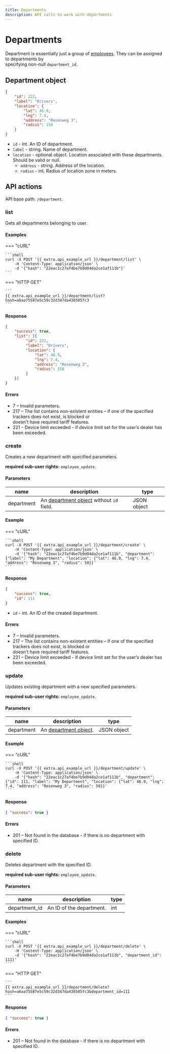 ```yaml
---
title: Departments
description: API calls to work with departments
---
```


# Departments

Department is essentially just a group of [employees](broken-reference). They can be assigned to departments by\
specifying non-null `department_id`.

## Department object

```json
{
    "id": 222,
    "label": "Drivers",
    "location": {
        "lat": 46.9,
        "lng": 7.4,
        "address": "Rosenweg 3",
        "radius": 150
    }
}
```

* `id` - int. An ID of department.
* `label` - string. Name of department.
* `location` - optional object. Location associated with these departments. Should be valid or null.
  * `address` - string. Address of the location.
  * `radius` - int. Radius of location zone in meters.

## API actions

API base path: `/department`.

### list

Gets all departments belonging to user.

#### Examples

\=== "cURL"

````
```shell
curl -X POST '{{ extra.api_example_url }}/department/list' \
    -H 'Content-Type: application/json' \
    -d '{"hash": "22eac1c27af4be7b9d04da2ce1af111b"}'
```
````

\=== "HTTP GET"

````
```
{{ extra.api_example_url }}/department/list?hash=a6aa75587e5c59c32d347da438505fc3
```
````

#### Response

```json
{
    "success": true,
    "list": [{
         "id": 222,
         "label": "Drivers",
         "location": {
             "lat": 46.9,
             "lng": 7.4,
             "address": "Rosenweg 3",
             "radius": 150
         }
    }]
}
```

#### Errors

* 7 – Invalid parameters.
* 217 – The list contains non-existent entities – if one of the specified trackers does not exist, is blocked or\
  doesn't have required tariff features.
* 221 – Device limit exceeded - if device limit set for the user’s dealer has been exceeded.

### create

Creates a new department with specified parameters.

**required sub-user rights:** `employee_update`.

#### Parameters

| name       | description                                                                 | type        |
| ---------- | --------------------------------------------------------------------------- | ----------- |
| department | An [department object](department.md#department-object) without `id` field. | JSON object |

#### Example

\=== "cURL"

````
```shell
curl -X POST '{{ extra.api_example_url }}/department/create' \
    -H 'Content-Type: application/json' \
    -d '{"hash": "22eac1c27af4be7b9d04da2ce1af111b", "department": {"label": "My Department", "location": {"lat": 46.9, "lng": 7.4, "address": "Rosenweg 3", "radius": 50}}'
```
````

#### Response

```json
{
    "success": true,
    "id": 111
}
```

* `id` - int. An ID of the created department.

#### Errors

* 7 – Invalid parameters.
* 217 – The list contains non-existent entities – if one of the specified trackers does not exist, is blocked or\
  doesn't have required tariff features.
* 221 – Device limit exceeded - if device limit set for the user’s dealer has been exceeded.

### update

Updates existing department with a new specified parameters.

**required sub-user rights:** `employee_update`.

#### Parameters

| name       | description                                              | type        |
| ---------- | -------------------------------------------------------- | ----------- |
| department | An [department object](department.md#department-object). | JSON object |

#### Example

\=== "cURL"

````
```shell
curl -X POST '{{ extra.api_example_url }}/department/update' \
    -H 'Content-Type: application/json' \
    -d '{"hash": "22eac1c27af4be7b9d04da2ce1af111b", "department": {"id": 111, "label": "My Department", "location": {"lat": 46.9, "lng": 7.4, "address": "Rosenweg 3", "radius": 50}}'
```
````

#### Response

```json
{ "success": true }
```

#### Errors

* 201 – Not found in the database - if there is no department with specified ID.

### delete

Deletes department with the specified ID.

**required sub-user rights:** `employee_update`.

#### Parameters

| name           | description              | type |
| -------------- | ------------------------ | ---- |
| department\_id | An ID of the department. | int  |

#### Examples

\=== "cURL"

````
```shell
curl -X POST '{{ extra.api_example_url }}/department/delete' \
    -H 'Content-Type: application/json' \
    -d '{"hash": "22eac1c27af4be7b9d04da2ce1af111b", "department_id": 111}'
```
````

\=== "HTTP GET"

````
```
{{ extra.api_example_url }}/department/delete?hash=a6aa75587e5c59c32d347da438505fc3&department_id=111
```
````

#### Response

```json
{ "success": true }
```

#### Errors

* 201 – Not found in the database - if there is no department with specified ID.

